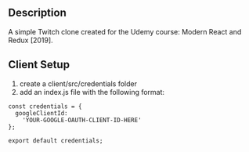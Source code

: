 ## Description

A simple Twitch clone created for the Udemy course: Modern React and Redux [2019].

## Client Setup

1. create a client/src/credentials folder
2. add an index.js file with the following format:

```
const credentials = {
  googleClientId:
    'YOUR-GOOGLE-OAUTH-CLIENT-ID-HERE'
};

export default credentials;
```
